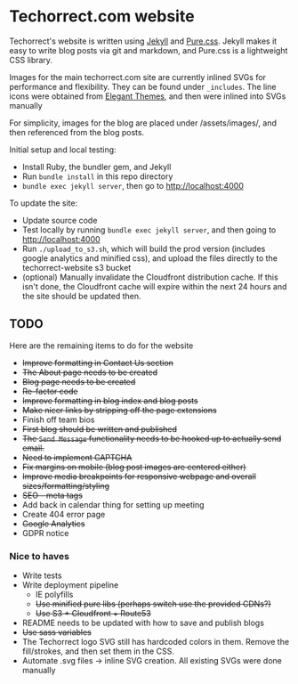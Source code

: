 # Techorrect.com website

Techorrect's website is written using [Jekyll](https://jekyllrb.com) and [Pure.css](https://purecss.io).  Jekyll makes it easy to write blog posts via git and markdown, and Pure.css is a lightweight CSS library.

Images for the main techorrect.com site are currently inlined SVGs for performance and flexibility.  They can be found under `_includes`.  The line icons were obtained from [Elegant Themes](https://www.elegantthemes.com/blog/freebie-of-the-week/free-line-style-icons), and then were inlined into SVGs manually

For simplicity, images for the blog are placed under /assets/images/, and then referenced from the blog posts.

Initial setup and local testing:

* Install Ruby, the bundler gem, and Jekyll
* Run `bundle install` in this repo directory
* `bundle exec jekyll server`, then go to [http://localhost:4000](http://localhost:4000)

To update the site:

* Update source code
* Test locally by running `bundle exec jekyll server`, and then going to [http://localhost:4000](http://localhost:4000)
* Run `./upload_to_s3.sh`, which will build the prod version (includes google analytics and minified css), and upload the files directly to the techorrect-website s3 bucket
* (optional) Manually invalidate the Cloudfront distribution cache.  If this isn't done, the Cloudfront cache will expire within the next 24 hours and the site should be updated then.

## TODO

Here are the remaining items to do for the website

* ~~Improve formatting in Contact Us section~~
* ~~The About page needs to be created~~
* ~~Blog page needs to be created~~
* ~~Re-factor code~~
* ~~Improve formatting in blog index and blog posts~~
* ~~Make nicer links by stripping off the page extensions~~
* Finish off team bios
* ~~First blog should be written and published~~
* ~~The `Send Message` functionality needs to be hooked up to actually send email.~~
* ~~Need to implement CAPTCHA~~
* ~~Fix margins on mobile (blog post images are centered either)~~
* ~~Improve media breakpoints for responsive webpage and overall sizes/formatting/styling~~
* ~~SEO - meta tags~~
* Add back in calendar thing for setting up meeting
* Create 404 error page
* ~~Google Analytics~~
* GDPR notice

### Nice to haves

* Write tests
* Write deployment pipeline
  * IE polyfills
  * ~~Use minified pure libs (perhaps switch use the provided CDNs?)~~
  * ~~Use S3 + Cloudfront + Route53~~
* README needs to be updated with how to save and publish blogs
* ~~Use sass variables~~
* The Techorrect logo SVG still has hardcoded colors in them.  Remove the fill/strokes, and then set them in the CSS.
* Automate .svg files -> inline SVG creation.  All existing SVGs were done manually
